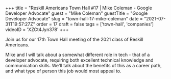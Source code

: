 +++
title = "Reskill Americans Town Hall #17 | Mike Coleman - Google Developer Advocate"
guest = "Mike Coleman"
guestTitle = "Google Developer Advocate"
slug = "town-hall-17-mike-coleman"
date = "2021-07-31T19:57:27Z"
order = 17
draft = false
tags = ['town-hall', 'companies']
videoID = 'XZCt4Jyn378'
+++

Join us for our 17th Town Hall meeting of the 2021 class of Reskill Americans.

Mike and I will talk about a somewhat different role in tech - that of a developer advocate, requiring both excellent technical knowledge and communication skills.  We'll talk about the benefits of this as a career path, and what type of person this job would most appeal to.
